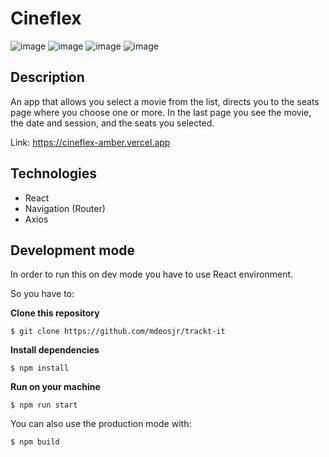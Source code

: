 # Cineflex
![image](https://user-images.githubusercontent.com/92841240/149569563-01f7c801-5066-4c4e-9cf9-cad5dd913d1c.png)
![image](https://user-images.githubusercontent.com/92841240/149569633-0f22efbd-8d78-4a8d-9370-307f764ff7a3.png)
![image](https://user-images.githubusercontent.com/92841240/149569905-66a33f85-9b71-49a1-b66a-5c7a138d0954.png)
![image](https://user-images.githubusercontent.com/92841240/149569954-3c2aa861-5350-4bc6-968a-18f6940ad483.png)

## Description
An app that allows you select a movie from the list, directs you to the seats page where you choose one or more.
In the last page you see the movie, the date and session, and the seats you selected.

Link: https://cineflex-amber.vercel.app

## Technologies

- React
- Navigation (Router)
- Axios

## Development mode

In order to run this on dev mode you have to use React environment.

So you have to: 

**Clone this repository**
```
$ git clone https://github.com/mdeosjr/trackt-it
```

**Install dependencies**
```
$ npm install
```

**Run on your machine**
```
$ npm run start
```

You can also use the production mode with:
```
$ npm build
```
